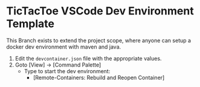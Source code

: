 # TicTacToe VSCode Dev Environment Template

This Branch exists to extend the project scope, where anyone can setup a docker dev environment with maven and java.  

1. Edit the `devcontainer.json` file with the appropriate values.
2. Goto [View] -> [Command Palette] 
    - Type to start the dev environment: 
        - [Remote-Containers: Rebuild and Reopen Container]